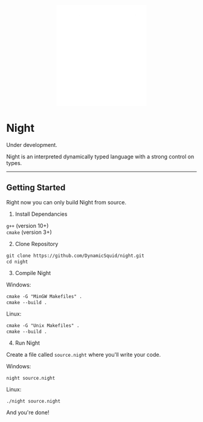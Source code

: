 <p align="center">
  <img src="https://github.com/DynamicSquid/night-web/blob/master/docs/media/night-logo-black.png"/>
</p>

# Night

Under development.

Night is an interpreted dynamically typed language with a strong control on types.

---

## Getting Started

Right now you can only build Night from source.

1. Install Dependancies

`g++` (version 10+)<br>
`cmake` (version 3+)

2. Clone Repository

```
git clone https://github.com/DynamicSquid/night.git
cd night
```

3. Compile Night

Windows:

```
cmake -G "MinGW Makefiles" .
cmake --build .
```

Linux:

```
cmake -G "Unix Makefiles" .
cmake --build .
```

4. Run Night

Create a file called `source.night` where you'll write your code.

Windows:

```
night source.night
```

Linux:

```
./night source.night
```

And you're done!
